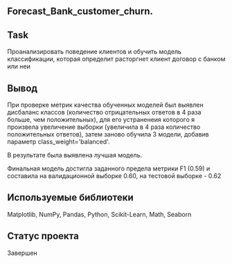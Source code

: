 ## Forecast_Bank_customer_churn.

## Task
Проанализировать поведение клиентов и обучить модель классификации, которая определит расторгнет клиент договор с банком или неи

## Вывод

При проверке метрик качества обученных моделей был выявлен дисбаланс классов (количество отрицательных ответов в 4 раза больше, чем положительных), для его устраненеия которого я произвела увеличение выборки (увеличила в 4 раза количество положительных ответов), затем заново обучила 3 модели, добавив параметр class_weight='balanced'.

В результате была выявлена лучшая модель.

Финальная модель достигла заданного предела метрики F1 (0.59) и составила на валидационной выборке 0.60, на тестовой выборке - 0.62

## Используемые библиотеки
Matplotlib, 
NumPy, 
Pandas, 
Python, 
Scikit-Learn, 
Math, 
Seaborn

## Статус проекта

Завершен
